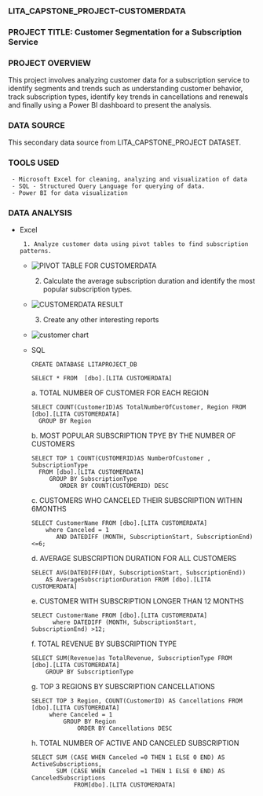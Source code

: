 ### LITA_CAPSTONE_PROJECT-CUSTOMERDATA

### PROJECT TITLE: Customer Segmentation for a Subscription Service

### PROJECT OVERVIEW
This project involves analyzing customer data for a subscription service to identify segments and trends such as understanding customer behavior, track subscription types, 
identify key trends in cancellations and renewals and finally using a Power BI dashboard to present the analysis.

### DATA SOURCE
This secondary data source from LITA_CAPSTONE_PROJECT DATASET.

### TOOLS USED
     - Microsoft Excel for cleaning, analyzing and visualization of data
     - SQL - Structured Query Language for querying of data.
     - Power BI for data visualization
          
### DATA ANALYSIS
- Excel
  
       1. Analyze customer data using pivot tables to find subscription patterns.
  
  - ![PIVOT TABLE FOR CUSTOMERDATA](https://github.com/user-attachments/assets/903e7e4f-403e-482d-ae27-17c98a5e8e4c)

       2. Calculate the average subscription duration and identify the most popular subscription types.
          
  - ![CUSTOMERDATA RESULT](https://github.com/user-attachments/assets/45d3e110-ff30-494f-97f1-ce346bdf3209)
    
       3. Create any other interesting reports

  - ![customer chart](https://github.com/user-attachments/assets/6da572c5-15bf-4f92-a587-82f8f8f86e80)


  - SQL

        CREATE DATABASE LITAPROJECT_DB

        SELECT * FROM  [dbo].[LITA CUSTOMERDATA]

     a. TOTAL NUMBER OF CUSTOMER FOR EACH REGION


        SELECT COUNT(CustomerID)AS TotalNumberOfCustomer, Region FROM [dbo].[LITA CUSTOMERDATA]
          GROUP BY Region


     b. MOST POPULAR SUBSCRIPTION TPYE BY THE NUMBER OF CUSTOMERS


        SELECT TOP 1 COUNT(CUSTOMERID)AS NumberOfCustomer , SubscriptionType
          FROM [dbo].[LITA CUSTOMERDATA]
             GROUP BY SubscriptionType
                ORDER BY COUNT(CUSTOMERID) DESC


     c. CUSTOMERS WHO CANCELED THEIR SUBSCRIPTION WITHIN 6MONTHS
 

        SELECT CustomerName FROM [dbo].[LITA CUSTOMERDATA]
            where Canceled = 1
               AND DATEDIFF (MONTH, SubscriptionStart, SubscriptionEnd) <=6;


     d. AVERAGE SUBSCRIPTION DURATION FOR ALL CUSTOMERS


        SELECT AVG(DATEDIFF(DAY, SubscriptionStart, SubscriptionEnd)) 
            AS AverageSubscriptionDuration FROM [dbo].[LITA CUSTOMERDATA]


     e. CUSTOMER WITH SUBSCRIPTION LONGER THAN 12 MONTHS


        SELECT CustomerName FROM [dbo].[LITA CUSTOMERDATA]
              where DATEDIFF (MONTH, SubscriptionStart, SubscriptionEnd) >12; 


     f. TOTAL REVENUE BY SUBSCRIPTION TYPE 


        SELECT SUM(Revenue)as TotalRevenue, SubscriptionType FROM [dbo].[LITA CUSTOMERDATA]
            GROUP BY SubscriptionType


     g. TOP 3 REGIONS BY SUBSCRIPTION CANCELLATIONS

    
        SELECT TOP 3 Region, COUNT(CustomerID) AS Cancellations FROM [dbo].[LITA CUSTOMERDATA]
             where Canceled = 1
                 GROUP BY Region
                     ORDER BY Cancellations DESC


     h. TOTAL NUMBER OF ACTIVE AND CANCELED SUBSCRIPTION


        SELECT SUM (CASE WHEN Canceled =0 THEN 1 ELSE 0 END) AS ActiveSubscriptions, 
               SUM (CASE WHEN Canceled =1 THEN 1 ELSE 0 END) AS CanceledSubscriptions
                    FROM[dbo].[LITA CUSTOMERDATA]







